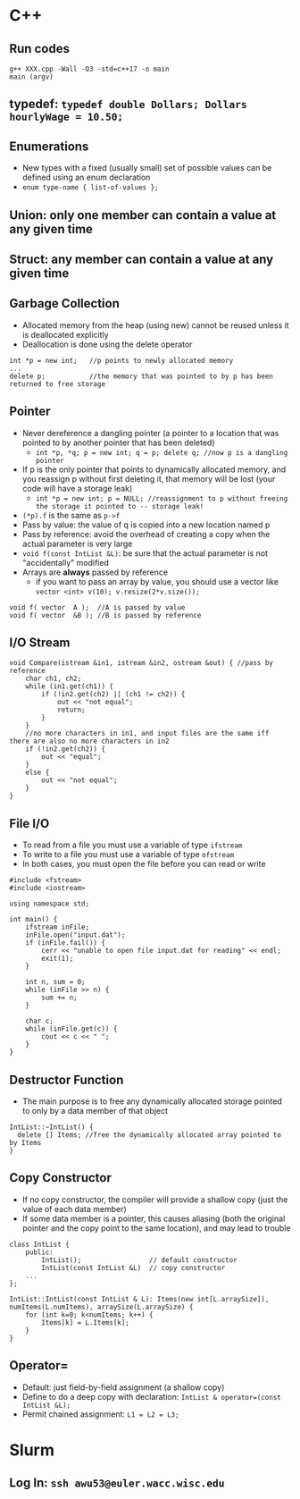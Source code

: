 # C++
## Run codes
```
g++ XXX.cpp -Wall -O3 -std=c++17 -o main
main (argv)
```
## typedef: ```typedef double Dollars; Dollars hourlyWage = 10.50;```
## Enumerations
* New types with a fixed (usually small) set of possible values can be defined using an enum declaration
* ```enum type-name { list-of-values };```
## Union: only one member can contain a value at any given time
## Struct: any member can contain a value at any given time
## Garbage Collection
* Allocated memory from the heap (using new) cannot be reused unless it is deallocated explicitly
* Deallocation is done using the delete operator
```
int *p = new int;   //p points to newly allocated memory
...
delete p;           //the memory that was pointed to by p has been returned to free storage
```
## Pointer
* Never dereference a dangling pointer (a pointer to a location that was pointed to by another pointer that has been deleted)
  * ```int *p, *q; p = new int; q = p; delete q; //now p is a dangling pointer```
* If p is the only pointer that points to dynamically allocated memory, and you reassign p without first deleting it, that memory will be lost (your code will have a storage leak)
  * ```int *p = new int; p = NULL; //reassignment to p without freeing the storage it pointed to -- storage leak!```
* ```(*p).f``` is the same as ```p->f```
* Pass by value: the value of q is copied into a new location named p
* Pass by reference: avoid the overhead of creating a copy when the actual parameter is very large 
* ```void f(const IntList &L)```: be sure that the actual parameter is not "accidentally" modified
* Arrays are **always** passed by reference
  * if you want to pass an array by value, you should use a vector like ```vector <int> v(10); v.resize(2*v.size());```
```
void f( vector  A );  //A is passed by value
void f( vector  &B ); //B is passed by reference
```
## I/O Stream
```
void Compare(istream &in1, istream &in2, ostream &out) { //pass by reference
    char ch1, ch2;
    while (in1.get(ch1)) {
        if (!in2.get(ch2) || (ch1 != ch2)) {
            out << "not equal";
            return;
        }
    }
    //no more characters in in1, and input files are the same iff there are also no more characters in in2
    if (!in2.get(ch2)) {
        out << "equal";
    }
    else {
        out << "not equal";
    }
}
```
## File I/O
* To read from a file you must use a variable of type ```ifstream```
* To write to a file you must use a variable of type ```ofstream```
* In both cases, you must open the file before you can read or write
```
#include <fstream>
#include <iostream>

using namespace std;

int main() {
    ifstream inFile;
    inFile.open("input.dat");
    if (inFile.fail()) {
        cerr << "unable to open file input.dat for reading" << endl;
        exit(1);
    }

    int n, sum = 0;
    while (inFile >> n) {
        sum += n;
    }

    char c;
    while (inFile.get(c)) {
        cout << c << " ";
    }
}
```
## Destructor Function
* The main purpose is to free any dynamically allocated storage pointed to only by a data member of that object
```
IntList::~IntList() {
  delete [] Items; //free the dynamically allocated array pointed to by Items
}
```
## Copy Constructor
* If no copy constructor, the compiler will provide a shallow copy (just the value of each data member)
* If some data member is a pointer, this causes aliasing (both the original pointer and the copy point to the same location), and may lead to trouble
```
class IntList {
    public:
        IntList();                 // default constructor
        IntList(const IntList &L)  // copy constructor
    ...
};

IntList::IntList(const IntList & L): Items(new int[L.arraySize]), numItems(L.numItems), arraySize(L.arraySize) {
    for (int k=0; k<numItems; k++) {
        Items[k] = L.Items[k];
    }
}
```
## Operator=
* Default: just field-by-field assignment (a shallow copy)
* Define to do a deep copy with declaration: ```IntList & operator=(const IntList &L);```
* Permit chained assignment: ```L1 = L2 = L3;```

# Slurm
## Log In: ```ssh awu53@euler.wacc.wisc.edu```
